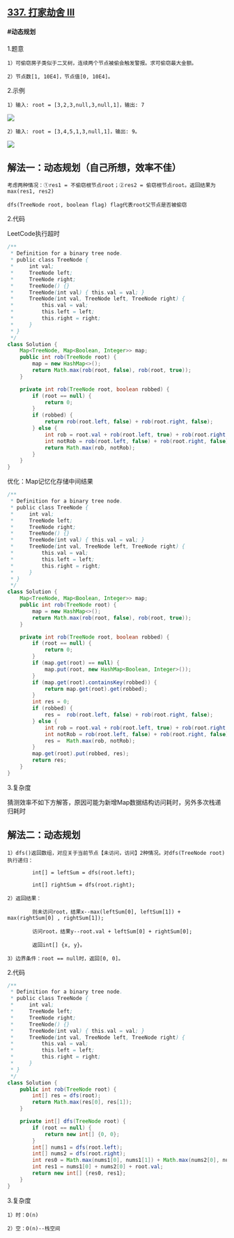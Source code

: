 ## [337. 打家劫舍 III](https://leetcode.cn/problems/house-robber-iii/description/)

#### #动态规划
1.题意

    1）可偷窃房子类似于二叉树，连续两个节点被偷会触发警报。求可偷窃最大金额。

    2）节点数[1, 10E4]，节点值[0, 10E4]。

2.示例

    1）输入: root = [3,2,3,null,3,null,1]，输出: 7 
![](https://assets.leetcode.com/uploads/2021/03/10/rob1-tree.jpg)


    2）输入: root = [3,4,5,1,3,null,1]，输出: 9。
![](https://assets.leetcode.com/uploads/2021/03/10/rob2-tree.jpg)

## 解法一：动态规划（自己所想，效率不佳）

    考虑两种情况：①res1 = 不偷窃根节点root；②res2 = 偷窃根节点root。返回结果为max(res1, res2)

    dfs(TreeNode root, boolean flag) flag代表root父节点是否被偷窃

2.代码

LeetCode执行超时
```java
/**
 * Definition for a binary tree node.
 * public class TreeNode {
 *     int val;
 *     TreeNode left;
 *     TreeNode right;
 *     TreeNode() {}
 *     TreeNode(int val) { this.val = val; }
 *     TreeNode(int val, TreeNode left, TreeNode right) {
 *         this.val = val;
 *         this.left = left;
 *         this.right = right;
 *     }
 * }
 */
class Solution {
    Map<TreeNode, Map<Boolean, Integer>> map;
    public int rob(TreeNode root) {
        map = new HashMap<>();
        return Math.max(rob(root, false), rob(root, true));
    }

    private int rob(TreeNode root, boolean robbed) {
        if (root == null) {
            return 0;
        }
        if (robbed) {
            return rob(root.left, false) + rob(root.right, false);
        } else {
            int rob = root.val + rob(root.left, true) + rob(root.right, true); // 偷
            int notRob = rob(root.left, false) + rob(root.right, false); // 不偷
            return Math.max(rob, notRob);
        }
    }
}
```

优化：Map记忆化存储中间结果
```java
/**
 * Definition for a binary tree node.
 * public class TreeNode {
 *     int val;
 *     TreeNode left;
 *     TreeNode right;
 *     TreeNode() {}
 *     TreeNode(int val) { this.val = val; }
 *     TreeNode(int val, TreeNode left, TreeNode right) {
 *         this.val = val;
 *         this.left = left;
 *         this.right = right;
 *     }
 * }
 */
class Solution {
    Map<TreeNode, Map<Boolean, Integer>> map;
    public int rob(TreeNode root) {
        map = new HashMap<>();
        return Math.max(rob(root, false), rob(root, true));
    }

    private int rob(TreeNode root, boolean robbed) {
        if (root == null) {
            return 0;
        }
        if (map.get(root) == null) {
            map.put(root, new HashMap<Boolean, Integer>());
        }
        if (map.get(root).containsKey(robbed)) {
            return map.get(root).get(robbed);
        }
        int res = 0;
        if (robbed) {
            res =  rob(root.left, false) + rob(root.right, false);
        } else {
            int rob = root.val + rob(root.left, true) + rob(root.right, true); // 偷
            int notRob = rob(root.left, false) + rob(root.right, false); // 不偷
            res =  Math.max(rob, notRob);
        }
        map.get(root).put(robbed, res);
        return res;
    }
}
```

3.复杂度

猜测效率不如下方解答，原因可能为新增Map数据结构访问耗时，另外多次栈递归耗时


## 解法二：动态规划

    1）dfs()返回数组，对应关于当前节点【未访问，访问】2种情况。对dfs(TreeNode root)执行递归：

            int[] = leftSum = dfs(root.left);

            int[] rightSum = dfs(root.right);

    2）返回结果：

            则未访问root，结果x--max(leftSum[0], leftSum[1]) + max(rightSum[0] , rightSum[1]);

            访问root，结果y--root.val + leftSum[0] + rightSum[0];

            返回int[] {x, y}。

    3）边界条件：root == null时，返回[0, 0]。

2.代码
```java
/**
 * Definition for a binary tree node.
 * public class TreeNode {
 *     int val;
 *     TreeNode left;
 *     TreeNode right;
 *     TreeNode() {}
 *     TreeNode(int val) { this.val = val; }
 *     TreeNode(int val, TreeNode left, TreeNode right) {
 *         this.val = val;
 *         this.left = left;
 *         this.right = right;
 *     }
 * }
 */
class Solution {
    public int rob(TreeNode root) {
        int[] res = dfs(root);
        return Math.max(res[0], res[1]);
    }

    private int[] dfs(TreeNode root) {
        if (root == null) {
            return new int[] {0, 0};
        }
        int[] nums1 = dfs(root.left);
        int[] nums2 = dfs(root.right);
        int res0 = Math.max(nums1[0], nums1[1]) + Math.max(nums2[0], nums2[1]);
        int res1 = nums1[0] + nums2[0] + root.val;
        return new int[] {res0, res1};      
    }
}
```

3.复杂度

    1）时：O(n)

    2）空：O(n)--栈空间